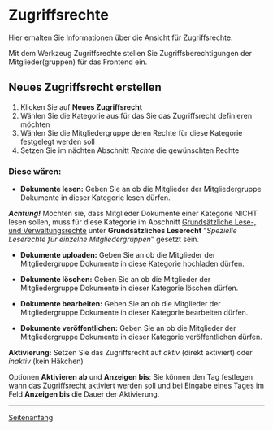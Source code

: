 <a name="top"></a>
# Zugriffsrechte

Hier erhalten Sie Informationen über die Ansicht für Zugriffsrechte.

Mit dem Werkzeug Zugriffsrechte stellen Sie Zugriffsberechtigungen der Mitglieder(gruppen) für das Frontend ein.

## Neues Zugriffsrecht erstellen

1. Klicken Sie auf **Neues Zugriffsrecht**
2. Wählen Sie die Kategorie aus für das Sie das Zugriffsrecht definieren möchten
3. Wählen Sie die Mitgliedergruppe deren Rechte für diese Kategorie festgelegt werden soll
4. Setzen Sie im nächten Abschnitt *Rechte* die gewünschten Rechte

### Diese wären: ###

* **Dokumente lesen:** Geben Sie an ob die Mitglieder der Mitgliedergruppe Dokumente in dieser Kategorie lesen dürfen.  
   
***Achtung!*** Möchten sie, dass Mitglieder Dokumente einer Kategorie NICHT lesen sollen, muss für diese Kategorie im Abschnitt [Grundsätzliche Lese-, und Verwaltungsrechte](categories/#categories_2_5) unter **Grundsätzliches Leserecht** "*Spezielle Leserechte für einzelne Mitgliedergruppen*" gesetzt sein.

* **Dokumente uploaden:** Geben Sie an ob die Mitglieder der Mitgliedergruppe Dokumente in diese Kategorie hochladen dürfen.

* **Dokumente löschen:** Geben Sie an ob die Mitglieder der Mitgliedergruppe Dokumente in dieser Kategorie löschen dürfen.

* **Dokumente bearbeiten:** Geben Sie an ob die Mitglieder der Mitgliedergruppe Dokumente in dieser Kategorie bearbeiten dürfen.

* **Dokumente veröffentlichen:** Geben Sie an ob die Mitglieder der Mitgliedergruppe Dokumente in dieser Kategorie veröffentlichen dürfen.

**Aktivierung:** Setzen Sie das Zugriffsrecht auf *aktiv* (direkt aktiviert) oder *inaktiv* (kein Häkchen)

Optionen **Aktivieren ab** und **Anzeigen bis**: Sie können den Tag festlegen wann das Zugriffsrecht aktiviert werden soll und bei Eingabe eines Tages im Feld **Anzeigen bis** die Dauer der Aktivierung.

----------

[Seitenanfang](#top)
